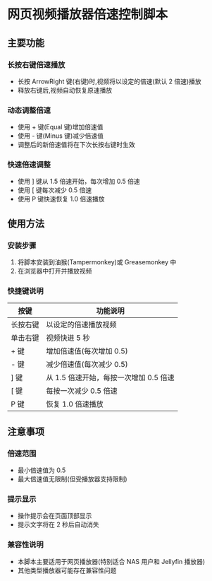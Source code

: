 # 网页视频播放器倍速控制脚本

## 主要功能

### 长按右键倍速播放
- 长按 ArrowRight 键(右键)时,视频将以设定的倍速(默认 2 倍速)播放
- 释放右键后,视频自动恢复原速播放

### 动态调整倍速
- 使用 + 键(Equal 键)增加倍速值
- 使用 - 键(Minus 键)减少倍速值 
- 调整后的新倍速值将在下次长按右键时生效

### 快速倍速调整
- 使用 ] 键从 1.5 倍速开始，每次增加 0.5 倍速
- 使用 [ 键每次减少 0.5 倍速
- 使用 P 键快速恢复 1.0 倍速播放

## 使用方法

### 安装步骤
1. 将脚本安装到油猴(Tampermonkey)或 Greasemonkey 中
2. 在浏览器中打开并播放视频

### 快捷键说明

| 按键 | 功能说明 |
|------|----------|
| 长按右键 | 以设定的倍速播放视频 |
| 单击右键 | 视频快进 5 秒 |
| + 键 | 增加倍速值(每次增加 0.5) |
| - 键 | 减少倍速值(每次减少 0.5) |
| ] 键 | 从 1.5 倍速开始，每按一次增加 0.5 倍速 |
| [ 键 | 每按一次减少 0.5 倍速 |
| P 键 | 恢复 1.0 倍速播放 |

## 注意事项

### 倍速范围
- 最小倍速值为 0.5
- 最大倍速值无限制(但受播放器支持限制)

### 提示显示
- 操作提示会在页面顶部显示
- 提示文字将在 2 秒后自动消失

### 兼容性说明
- 本脚本主要适用于网页播放器(特别适合 NAS 用户和 Jellyfin 播放器)
- 其他类型播放器可能存在兼容性问题